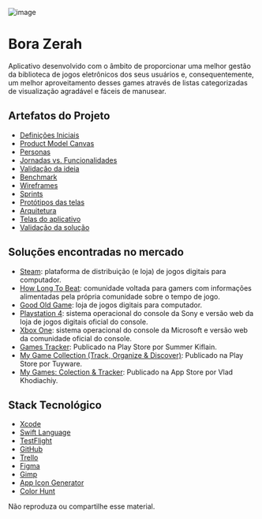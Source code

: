 ![image](http://www.futgamers.com.br/nimdog/tcc/logo.png)

# Bora Zerah

Aplicativo desenvolvido com o âmbito de proporcionar uma melhor gestão da biblioteca de jogos eletrônicos dos seus usuários e, consequentemente, um melhor aproveitamento desses games através de listas categorizadas de visualização agradável e fáceis de manusear.

## Artefatos do Projeto

  - [Definições Iniciais](definitions)
  - [Product Model Canvas](modelcanvas)
  - [Personas](personas)
  - [Jornadas vs. Funcionalidades](journeysfeatures)
  - [Validação da ideia](discovery)
  - [Benchmark](benchmark)
  - [Wireframes](wireframe)
  - [Sprints](sprints)
  - [Protótipos das telas](interfaceprototypes)
  - [Arquitetura](architecture)
  - [Telas do aplicativo](screens)
  - [Validação da solução](validation)

## Soluções encontradas no mercado

  - [Steam](https://store.steampowered.com/): plataforma de distribuição (e loja) de jogos digitais para computador.
  - [How Long To Beat](https://howlongtobeat.com/): comunidade voltada para gamers com informações alimentadas pela própria comunidade sobre o tempo de jogo.
  - [Good Old Game](https://www.gog.com/): loja de jogos digitais para computador.
  - [Playstation 4](https://www.playstation.com/pt-br/): sistema operacional do console da Sony e versão web da loja de jogos digitais oficial do console.
  - [Xbox One](https://www.xbox.com/pt-BR/): sistema operacional do console da Microsoft e versão web da comunidade oficial do console.
  - [Games Tracker](https://play.google.com/store/apps/details?id=com.gamesTracking.gamesTracker&hl=en): Publicado na Play Store por Summer Kiflain.
  - [My Game Collection (Track, Organize & Discover)](https://play.google.com/store/apps/details?id=com.tuyware.mygamecollection&hl=en): Publicado na Play Store por Tuyware.
  - [My Games: Colection & Tracker](https://apps.apple.com/br/app/my-games-collection-tracker/id1497005248): Publicado na App Store por Vlad Khodiachiy.

## Stack Tecnológico

  - [Xcode](https://developer.apple.com/xcode/)
  - [Swift Language](https://developer.apple.com/swift/)
  - [TestFlight](https://apps.apple.com/br/app/testflight/id899247664)
  - [GitHub](https://github.com/)
  - [Trello](https://trello.com/)
  - [Figma](https://www.figma.com/)
  - [Gimp](https://www.gimp.org/)
  - [App Icon Generator](https://appicon.co/)
  - [Color Hunt](https://colorhunt.co/)

Não reproduza ou compartilhe esse material.
